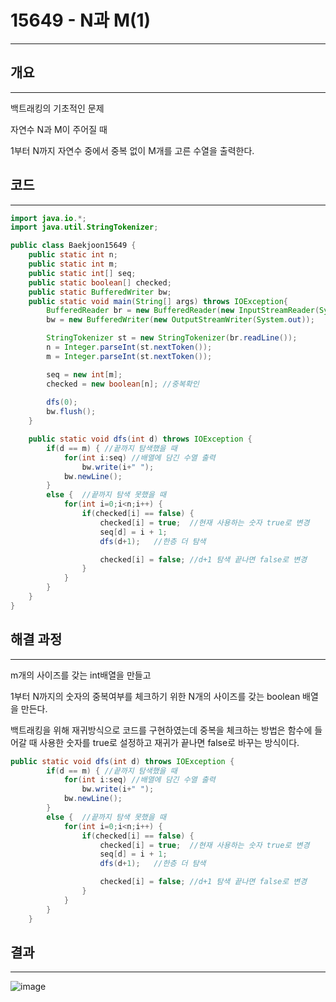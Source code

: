 # 15649 - N과 M(1)

---

## 개요

---

백트래킹의 기초적인 문제

자연수 N과 M이 주어질 때

1부터 N까지 자연수 중에서 중복 없이 M개를 고른 수열을 출력한다.

## 코드

---

```java
import java.io.*;
import java.util.StringTokenizer;

public class Baekjoon15649 {
    public static int n;
    public static int m;
    public static int[] seq;
    public static boolean[] checked;
    public static BufferedWriter bw;
    public static void main(String[] args) throws IOException{
        BufferedReader br = new BufferedReader(new InputStreamReader(System.in));
        bw = new BufferedWriter(new OutputStreamWriter(System.out));

        StringTokenizer st = new StringTokenizer(br.readLine());
        n = Integer.parseInt(st.nextToken());
        m = Integer.parseInt(st.nextToken());

        seq = new int[m];
        checked = new boolean[n]; //중복확인
        
        dfs(0);
        bw.flush();
    }

    public static void dfs(int d) throws IOException {
        if(d == m) { //끝까지 탐색했을 때
            for(int i:seq) //배열에 담긴 수열 출력
                bw.write(i+" ");
            bw.newLine();
        }
        else {  //끝까지 탐색 못했을 때
            for(int i=0;i<n;i++) {
                if(checked[i] == false) {
                    checked[i] = true;  //현재 사용하는 숫자 true로 변경
                    seq[d] = i + 1;
                    dfs(d+1);   //한층 더 탐색

                    checked[i] = false; //d+1 탐색 끝나면 false로 변경
                }
            }
        }
    }
}
```

## 해결 과정

---

m개의 사이즈를 갖는 int배열을 만들고

1부터 N까지의 숫자의 중복여부를 체크하기 위한 N개의 사이즈를 갖는 boolean 배열을 만든다.

백트래킹을 위해 재귀방식으로 코드를 구현하였는데 중복을 체크하는 방법은 함수에 들어갈 때 사용한 숫자를 true로 설정하고 재귀가 끝나면 false로 바꾸는 방식이다.

```java
public static void dfs(int d) throws IOException {
        if(d == m) { //끝까지 탐색했을 때
            for(int i:seq) //배열에 담긴 수열 출력
                bw.write(i+" ");
            bw.newLine();
        }
        else {  //끝까지 탐색 못했을 때
            for(int i=0;i<n;i++) {
                if(checked[i] == false) {
                    checked[i] = true;  //현재 사용하는 숫자 true로 변경
                    seq[d] = i + 1;
                    dfs(d+1);   //한층 더 탐색

                    checked[i] = false; //d+1 탐색 끝나면 false로 변경
                }
            }
        }
    }
```

## 결과

---
![image](https://user-images.githubusercontent.com/47655983/100425770-28763400-30d3-11eb-906a-d8db05bd77cd.png)
